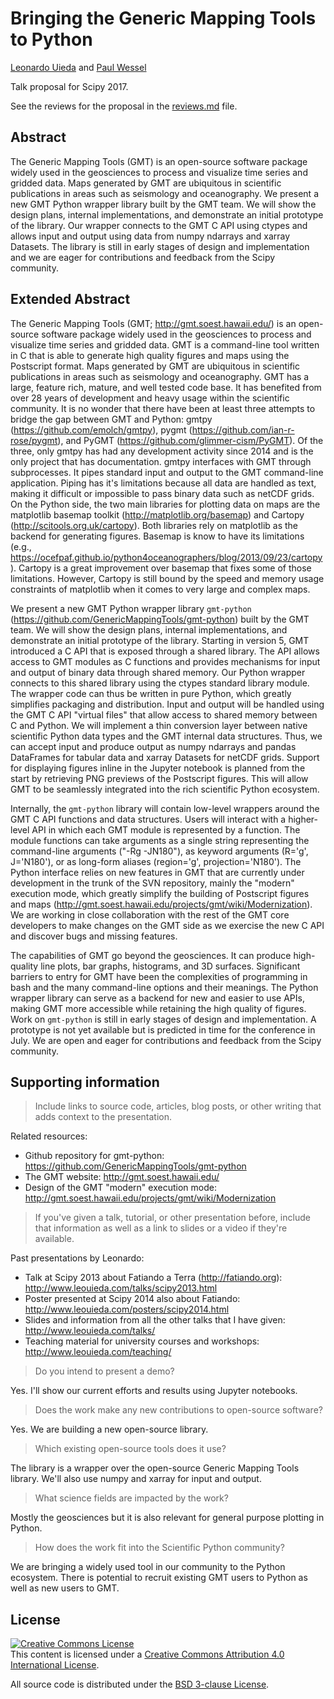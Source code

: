 # Bringing the Generic Mapping Tools to Python

[Leonardo Uieda](http://www.leouieda.com)
and
[Paul Wessel](http://www.soest.hawaii.edu/wessel/)


Talk proposal for Scipy 2017.

See the reviews for the proposal in the [reviews.md](reviews.md) file.


## Abstract

The Generic Mapping Tools (GMT) is an open-source software package widely used
in the geosciences to process and visualize time series and gridded data.
Maps generated by GMT are ubiquitous in scientific publications in areas such
as seismology and oceanography.
We present a new GMT Python wrapper library built by the GMT team.
We will show the design plans, internal implementations, and demonstrate an
initial prototype of the library.
Our wrapper connects to the GMT C API using ctypes and allows input and
output using data from numpy ndarrays and xarray Datasets.
The library is still in early stages of design and implementation and
we are eager for contributions and feedback from the Scipy community.


## Extended Abstract

The Generic Mapping Tools (GMT; http://gmt.soest.hawaii.edu/) is an
open-source software package widely used in the geosciences to process and
visualize time series and gridded data.
GMT is a command-line tool written in C that is able to generate high quality
figures and maps using the Postscript format.
Maps generated by GMT are ubiquitous in scientific publications in areas such
as seismology and oceanography.
GMT has a large, feature rich, mature, and well tested code base.
It has benefited from over 28 years of development and heavy usage within the
scientific community.
It is no wonder that there have been at least three attempts to bridge the gap
between GMT and Python:
gmtpy (https://github.com/emolch/gmtpy),
pygmt (https://github.com/ian-r-rose/pygmt),
and PyGMT (https://github.com/glimmer-cism/PyGMT).
Of the three, only gmtpy has had any development activity since 2014 and is the
only project that has documentation.
gmtpy interfaces with GMT through subprocesses.
It pipes standard input and output to the GMT command-line application.
Piping has it's limitations because all data are handled as text, making it
difficult or impossible to pass binary data such as netCDF grids.
On the Python side, the two main libraries for plotting data on maps are the
matplotlib basemap toolkit (http://matplotlib.org/basemap) and Cartopy
(http://scitools.org.uk/cartopy).
Both libraries rely on matplotlib as the backend for generating figures.
Basemap is know to have its limitations (e.g.,
https://ocefpaf.github.io/python4oceanographers/blog/2013/09/23/cartopy).
Cartopy is a great improvement over basemap that fixes some of those
limitations.
However, Cartopy is still bound by the speed and memory usage constraints of
matplotlib when it comes to very large and complex maps.

We present a new GMT Python wrapper library `gmt-python`
(https://github.com/GenericMappingTools/gmt-python) built by the GMT team.
We will show the design plans, internal implementations, and demonstrate an
initial prototype of the library.
Starting in version 5, GMT introduced a C API that is exposed through a shared
library.
The API allows access to GMT modules as C functions and provides mechanisms
for input and output of binary data through shared memory.
Our Python wrapper connects to this shared library using the ctypes standard
library module.
The wrapper code can thus be written in pure Python, which greatly simplifies
packaging and distribution.
Input and output will be handled using the GMT C API "virtual files" that allow
access to shared memory between C and Python.
We will implement a thin conversion layer between native scientific Python data
types and the GMT internal data structures.
Thus, we can accept input and produce output as numpy ndarrays and pandas
DataFrames for tabular data and xarray Datasets for netCDF grids.
Support for displaying figures inline in the Jupyter notebook is planned from
the start by retrieving PNG previews of the Postscript figures.
This will allow GMT to be seamlessly integrated into the rich scientific Python
ecosystem.

Internally, the `gmt-python` library will contain low-level wrappers around the
GMT C API functions and data structures.
Users will interact with a higher-level API in which each GMT module is
represented by a function.
The module functions can take arguments as a single string representing the
command-line arguments ("-Rg -JN180"), as keyword arguments (R='g',
J='N180'), or as long-form aliases (region='g', projection='N180').
The Python interface relies on new features in GMT that are currently under
development in the trunk of the SVN repository, mainly the "modern" execution
mode, which greatly simplify the building of Postscript figures and maps
(http://gmt.soest.hawaii.edu/projects/gmt/wiki/Modernization).
We are working in close collaboration with the rest of the GMT core developers
to make changes on the GMT side as we exercise the new C API and discover bugs
and missing features.

The capabilities of GMT go beyond the geosciences.
It can produce high-quality line plots, bar graphs, histograms, and 3D
surfaces.
Significant barriers to entry for GMT have been the complexities of programming
in bash and the many command-line options and their meanings.
The Python wrapper library can serve as a backend for new and easier to use
APIs, making GMT more accessible while retaining the high quality of figures.
Work on `gmt-python` is still in early stages of design and implementation.
A prototype is not yet available but is predicted in time for the conference in
July.
We are open and eager for contributions and feedback from the Scipy community.


## Supporting information

> Include links to source code, articles, blog posts, or other writing that
> adds context to the presentation.

Related resources:

* Github repository for gmt-python: https://github.com/GenericMappingTools/gmt-python
* The GMT website: http://gmt.soest.hawaii.edu/
* Design of the GMT "modern" execution mode: http://gmt.soest.hawaii.edu/projects/gmt/wiki/Modernization


> If you've given a talk, tutorial, or other presentation before, include that
> information as well as a link to slides or a video if they're available.

Past presentations by Leonardo:

* Talk at Scipy 2013 about Fatiando a Terra (http://fatiando.org): http://www.leouieda.com/talks/scipy2013.html
* Poster presented at Scipy 2014 also about Fatiando: http://www.leouieda.com/posters/scipy2014.html
* Slides and information from all the other talks that I have given: http://www.leouieda.com/talks/
* Teaching material for university courses and workshops: http://www.leouieda.com/teaching/


> Do you intend to present a demo?

Yes. I'll show our current efforts and results using Jupyter notebooks.


> Does the work make any new contributions to open-source software?

Yes. We are building a new open-source library.


> Which existing open-source tools does it use?

The library is a wrapper over the open-source Generic Mapping Tools library.
We'll also use numpy and xarray for input and output.


> What science fields are impacted by the work?

Mostly the geosciences but it is also relevant for general purpose plotting in
Python.


> How does the work fit into the Scientific Python community?

We are bringing a widely used tool in our community to the Python ecosystem.
There is potential to recruit existing GMT users to Python as well as new users
to GMT.


## License

<a rel="license" href="http://creativecommons.org/licenses/by/4.0/"><img
alt="Creative Commons License" style="border-width:0"
src="https://i.creativecommons.org/l/by/4.0/88x31.png" /></a><br>
This content is licensed under a <a rel="license"
href="http://creativecommons.org/licenses/by/4.0/">Creative Commons Attribution
4.0 International License</a>.

All source code is distributed under the [BSD 3-clause
License](https://opensource.org/licenses/BSD-3-Clause).
